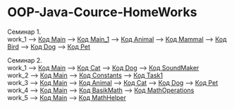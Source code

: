 # OOP-Java-Cource-HomeWorks

Семинар 1.  
work_1 --> [Код Main](/seminar_01/work_1/Main.java) --> [Код Main_1](/seminar_01/work_1/Main_1.java) --> [Код Animal](/seminar_01/work_1/Animal.java) --> [Код Mammal](/seminar_01/work_1/Mammal.java) --> [Код Bird](/seminar_01/work_1/Bird.java) --> [Код Dog](/seminar_01/work_1/Dog.java) --> [Код Pet ](/seminar_01/work_1/Pet.java)

Семинар 2.  
work_1 --> [Код Main](/seminar_02/work_1/Main.java) --> [Код Cat](/seminar_02/work_1/Cat.java) --> [Код Dog](/seminar_02/work_1/Dog.java) --> [Код SoundMaker](/seminar_02/work_1/SoundMaker.java)  
work_2 --> [Код Main](/seminar_02/work_2/Main.java) --> [Код Constants](/seminar_02/work_2/Constants.java) --> [Код Task1](/seminar_02/work_2/Task1.java)  
work_3 --> [Код Main](/seminar_02/work_3/Main.java) --> [Код Animal](/seminar_02/work_3/Animal.java) --> [Код Cat](/seminar_02/work_3/Cat.java) --> [Код Dog](/seminar_02/work_3/Dog.java) --> [Код Pet ](/seminar_02/work_3/Pet.java)  
work_4 --> [Код Main](/seminar_02/work_4/Main.java) --> [Код BasikMath](/seminar_02/work_4/BasikMath.java) --> [Код MathOperations](/seminar_02/work_4/MathOperations.java)  
work_5 --> [Код Main](/seminar_02/work_5/Main.java) --> [Код MathHelper](/seminar_02/work_5/MathHelper.java)
